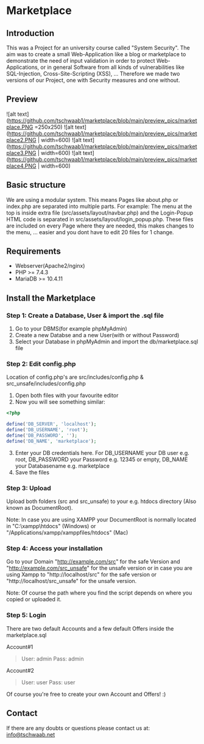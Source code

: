 # Marketplace
## Introduction

This was a Project for an university course called "System Security". The aim was to create a small Web-Application like a blog or marketplace to demonstrate the need of input validation in order to protect Web-Applications, or in general Software from all kinds of vulnerabilities like SQL-Injection, Cross-Site-Scripting (XSS), ...
Therefore we made two versions of our Project, one with Security measures and one without.
## Preview

![alt text](https://github.com/tschwaab1/marketplace/blob/main/preview_pics/marketplace.PNG =250x250)
![alt text](https://github.com/tschwaab1/marketplace/blob/main/preview_pics/marketplace2.PNG | width=600)
![alt text](https://github.com/tschwaab1/marketplace/blob/main/preview_pics/marketplace3.PNG | width=600)
![alt text](https://github.com/tschwaab1/marketplace/blob/main/preview_pics/marketplace4.PNG | width=600)

## Basic structure

We are using a modular system. This means Pages like about.php or index.php are separated into multiple parts. For example: The menu at the top is inside extra file (src/assets/layout/navbar.php) and the Login-Popup HTML code is separated in src/assets/layout/login_popup.php. These files are included on every Page where they are needed, this makes changes to the menu, ... easier and you dont have to edit 20 files for 1 change.

## Requirements

* Webserver(Apache2/nginx)
* PHP >= 7.4.3
* MariaDB >= 10.4.11

## Install the Marketplace
### Step 1: Create a Database, User & import the .sql file
1. Go to your DBMS(for example phpMyAdmin)
2. Create a new Databse and a new User(with or without Password) 
3. Select your Database in phpMyAdmin and import the db/marketplace.sql file

### Step 2: Edit config.php

Location of config.php's are src/includes/config.php & src_unsafe/includes/config.php

1. Open both files with your favourite editor
2. Now you will see something similar:

```php
<?php

define('DB_SERVER', 'localhost');
define('DB_USERNAME', 'root');
define('DB_PASSWORD', '');
define('DB_NAME', 'marketplace');
```
3. Enter your DB credentials here. For DB_USERNAME your DB user e.g. root, DB_PASSWORD your Password e.g. 12345 or empty, DB_NAME your Databasename e.g. marketplace
4. Save the files

### Step 3: Upload
Upload both folders (src and src_unsafe) to your e.g. htdocs directory (Also known as DocumentRoot).

Note: In case you are using XAMPP your DocumentRoot is normally located in "C:\xampp\htdocs" (Windows) or "/Applications/xampp/xamppfiles/htdocs" (Mac)

### Step 4: Access your installation
Go to your Domain "http://example.com/src" for the safe Version and "http://example.com/src_unsafe" for the unsafe version
or
in case you are using Xampp to "http://localhost/src" for the safe version or "http://localhost/src_unsafe" for the unsafe version.

Note: Of course the path where you find the script depends on where you copied or uploaded it. 

### Step 5: Login

There are two default Accounts and a few default Offers inside the marketplace.sql

Account#1
>User: admin
>Pass: admin

Account#2
>User: user
>Pass: user

Of course you're free to create your own Account and Offers! :)

## Contact

If there are any doubts or questions please contact us at: info@tschwaab.net

